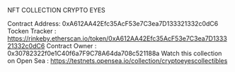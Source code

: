NFT COLLECTION CRYPTO EYES

Contract Address: 0xA612AA42Efc35AcF53e7C3ea7D133321332c0dC6
Tocken Tracker : https://rinkeby.etherscan.io/token/0xA612AA42Efc35AcF53e7C3ea7D133321332c0dC6
Contract Owner : 0x30782322f0e1C40f6a7F9C78A64da708c521188a
Watch this collection on Open Sea : https://testnets.opensea.io/collection/cryptoeyescollectibles
